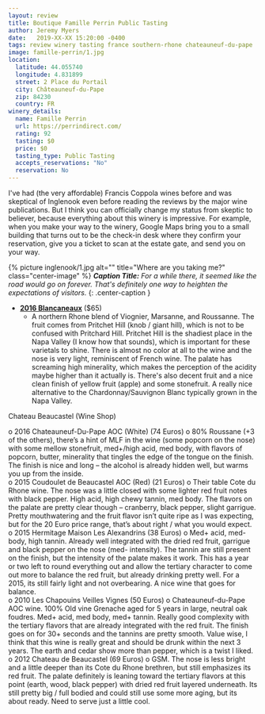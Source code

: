 ```yaml
---
layout: review
title: Boutique Famille Perrin Public Tasting
author: Jeremy Myers
date:   2019-XX-XX 15:20:00 -0400
tags: review winery tasting france southern-rhone chateauneuf-du-pape 
image: famille-perrin/1.jpg
location:
  latitude: 44.055740
  longitude: 4.831899
  street: 2 Place du Portail
  city: Châteauneuf-du-Pape
  zip: 84230
  country: FR
winery_details:
  name: Famille Perrin
  url: https://perrindirect.com/
  rating: 92
  tasting: $0
  price: $0
  tasting_type: Public Tasting
  accepts_reservations: "No"
  reservation: No
---
```

I've had (the very affordable) Francis Coppola wines before and was skeptical of Inglenook even before reading the reviews by the major wine publications.  But I think you can officially change my status from skeptic to believer, because everything about this winery is impressive.  For example, when you make your way to the winery, Google Maps bring you to a small building that turns out to be the check-in desk where they confirm your reservation, give you a ticket to scan at the estate gate, and send you on your way.

{% picture inglenook/1.jpg alt="" title="Where are you taking me?" class="center-image" %}
***Caption Title:*** *For a while there, it seemed like the road would go on forever.  That's definitely one way to heighten the expectations of visitors.*
{: .center-caption }

* [**2016 Blancaneaux**](https://www.inglenook.com/Purchase/Details/BL16) ($65)
  * A northern Rhone blend of Viognier, Marsanne, and Roussanne.  The fruit comes from Pritchet Hill (knob / giant hill), which is not to be confused with Pritchard Hill.  Pritchet Hill is the shadiest place in the Napa Valley (I know how that sounds), which is important for these varietals to shine.  There is almost no color at all to the wine and the nose is very light, reminiscent of French wine.  The palate has screaming high minerality, which makes the perception of the acidity maybe higher than it actually is.  There's also decent fruit and a nice clean finish of yellow fruit (apple) and some stonefruit.  A really nice alternative to the Chardonnay/Sauvignon Blanc typically grown in the Napa Valley.

Chateau Beaucastel (Wine Shop)

o	2016 Chateauneuf-Du-Pape AOC (White) (74 Euros)
o	80% Roussane (+3 of the others), there’s a hint of MLF in the wine (some popcorn on the nose) with some mellow stonefruit, med+/high acid, med body, with flavors of popcorn, butter, minerality that tingles the edge of the tongue on the finish.  The finish is nice and long – the alcohol is already hidden well, but warms you up from the inside.  
o	2015 Coudoulet de Beaucastel AOC (Red) (21 Euros)
o	Their table Cote du Rhone wine.  The nose was a little closed with some lighter red fruit notes with black pepper.  High acid, high chewy tannin, med body.  The flavors on the palate are pretty clear though – cranberry, black pepper, slight garrigue.  Pretty mouthwatering and the fruit flavor isn’t quite ripe as I was expecting, but for the 20 Euro price range, that’s about right / what you would expect.  
o	2015 Hermitage Maison Les Alexandrins (38 Euros)
o	Med+ acid, med- body, high tannin.  Already well integrated with the dried red fruit, garrigue and black pepper on the nose (med- intensity).  The tannin are still present on the finish, but the intensity of the palate makes it work.  This has a year or two left to round everything out and allow the tertiary character to come out more to balance the red fruit, but already drinking pretty well.  For a 2015, its still fairly light and not overbearing.  A nice wine that goes for balance.  
o	2010 Les Chapouins Veilles Vignes (50 Euros)
o	Chateauneuf-du-Pape AOC wine.  100% Old vine Grenache aged for 5 years in large, neutral oak foudres.  Med+ acid, med body, med+ tannin.  Really good complexity with the tertiary flavors that are already integrated with the red fruit.  The finish goes on for 30+ seconds and the tannins are pretty smooth.  Value wise, I think that this wine is really great and should be drunk within the next 3 years.  The earth and cedar show more than pepper, which is a twist I liked.  
o	2012 Chateau de Beaucastel (69 Euros)
o	GSM.  The nose is less bright and a little deeper than its Cote du Rhone brethren, but still emphasizes its red fruit.  The palate definitely is leaning toward the tertiary flavors at this point (earth, wood, black pepper) with dried red fruit layered underneath.  Its still pretty big / full bodied and could still use some more aging, but its about ready.  Need to serve just a little cool.  

